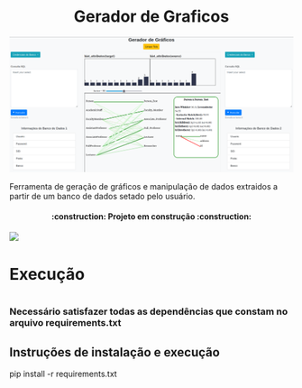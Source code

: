 <h1 align="center"> Gerador de Graficos </h1>

<p align="center"><img src="https://github.com/eletromarlon/Projeto-GeradorDeGraficos/blob/main/printIndex.png"/></p>

<p>Ferramenta de geração de gráficos e manipulação de dados extraidos a partir de um banco de dados setado pelo usuário.</p>

<h4 align="center"> :construction: Projeto em construção :construction:</h4>

<img src="https://cdn-icons-png.flaticon.com/512/4539/4539472.png" style="width: 100px">
<h1>Execução<h1>
<h3>Necessário satisfazer todas as dependências que constam no arquivo requirements.txt</h3>

<h2>Instruções de instalação e execução</h2>


pip install -r requirements.txt
<!--

<h2>Linux (Debian based)</h2>
<p>Em linux vc precisar ter instalado a ferramenta virtualenv. Para obter a mesma:</p>
<br>
<div align="center"><span style="font-family: courier new , sans-serif; font-size: large;"> sudo apt-get install virtualenv </span></div>
<br>
<p>Após a instalação entre na página do projeto e inicie o ambiente virtual para a plena execução do projeto. Para tal, segue:</p>

<div align="center"><span style="font-family: courier new , sans-serif; font-size: large;"> cd /'pasta-do-projeto'</span></div>

<div align="center"><span style="font-family: courier new , sans-serif; font-size: large;"> source venv/bin/activate</span></div>


<p>Após os passos acima abra o seu editor dentro da pasta. Exemplo (com vs code):</p>

<div align="center"><span style="font-family: courier new , sans-serif; font-size: large;"> code .</span></div>

<h2>Windows</h2>
<p>Para a execução no windows também é necessária uma ferramenta de ambiente virtual. Esses passos presupõe que já possua um ambiente python3 funcionando em sua máquina. Para obter a mesma, abra o seu prompt ou o power shell e execute:</p>

<div align="center"><span style="font-family: courier new , sans-serif; font-size: large;"> pip install virtualenv </span></div>

<p>Após a instalação entre na página do projeto e inicie o ambiente virtual para a plena execução do projeto. Para tal, segue:</p>

<div align="center">
    <span style="font-family: courier new , sans-serif; font-size: large;"> cd \'pasta-do-projeto'\</span>
</div>
<br>
<div align="center"><span style="font-family: courier new , sans-serif; font-size: large;"> .\venv\Scripts\activate.ps1 </span></div><br>

<p>Após os passos acima abra o seu editor dentro da pasta. Exemplo (com vs code):</p>

<div align="center"><span style="font-family: courier new , sans-serif; font-size: large;"> code .</span></div><br>
-->